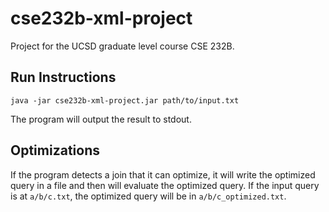 # cse232b-xml-project
Project for the UCSD graduate level course CSE 232B.
## Run Instructions
```java -jar cse232b-xml-project.jar path/to/input.txt```

The program will output the result to stdout.
## Optimizations
If the program detects a join that it can optimize, it will write the optimized query in a file and then will evaluate
the optimized query. If the input query is at `a/b/c.txt`, the optimized query will be in `a/b/c_optimized.txt`.
